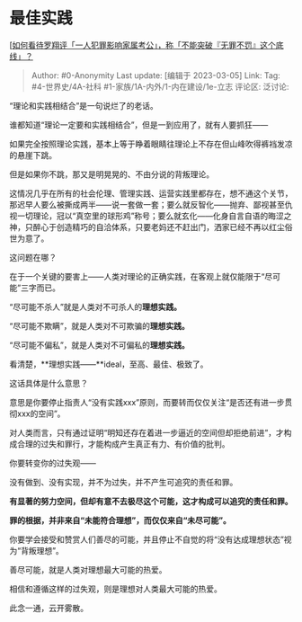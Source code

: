 # 最佳实践
[[如何看待罗翔评「一人犯罪影响家属考公」，称「不能突破『无罪不罚』这个底线」？](https://www.zhihu.com/question/587292013/answer/2921769076)

> Author: #0-Anonymity
> Last update: [编辑于 2023-03-05]
> Link:
> Tag: #4-世界史/4A-社科 #1-家族/1A-内外/1-内在建设/1e-立志
> 评论区:
> 泛讨论:

“理论和实践相结合”是一句说烂了的老话。

谁都知道“理论一定要和实践相结合”，但是一到应用了，就有人要抓狂——

如果完全按照理论实践，基本上等于睁着眼睛往理论上不存在但山峰吹得裤裆发凉的悬崖下跳。

但是如果你不跳，那又是明晃晃的、不由分说的背叛理论。

这情况几乎在所有的社会伦理、管理实践、运营实践里都存在，想不通这个关节，那迟早人要么被撕成两半——说一套做一套；要么就反智化——抛弃、鄙视甚至仇视一切理论，冠以“真空里的球形鸡”称号；要么就玄化——化身自言自语的晦涩之神，只醉心于创造精巧的自洽体系，只要老妈还不赶出门，洒家已经不再以红尘俗世为意了。

这问题在哪？

在于一个关键的要害上——人类对理论的正确实践，在客观上就仅能限于“尽可能”三字而已。

“尽可能不杀人”就是人类对不可杀人的**理想实践。**

“尽可能不欺瞒”，就是人类对不可欺骗的**理想实践。**

“尽可能不偏私”，就是人类对不可偏私的**理想实践。**

看清楚，**理想实践——**ideal，至高、最佳、极致了。

这话具体是什么意思？

意思是你要停止指责人“没有实践xxx”原则，而要转而仅仅关注“是否还有进一步贯彻xxx的空间”。

对人类而言，只有通过证明“明知还存在着进一步逼近的空间但却拒绝前进”，才构成合理的过失和罪行，才能构成产生真正有力、有价值的批判。

你要转变你的过失观——

没有做到、没有实现，并不为过失，并不产生可追究的责任和罪。

**有显著的努力空间，但却有意不去极尽这个可能，这才构成可以追究的责任和罪。**

**罪的根据，并非来自“未能符合理想”，而仅仅来自“未尽可能”。**

你要学会接受和赞赏人们善尽的可能，并且停止不自觉的将“没有达成理想状态”视为“背叛理想”。

善尽可能，就是人类对理想最大可能的热爱。

相信和遵循这样的过失观，则是理想对人类最大可能的热爱。

此念一通，云开雾散。
